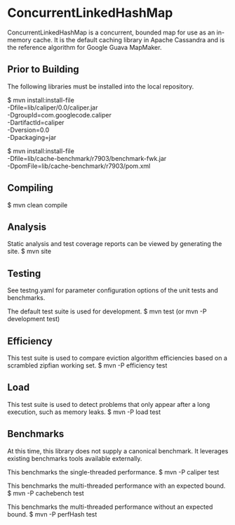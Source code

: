 ConcurrentLinkedHashMap
========================

ConcurrentLinkedHashMap is a concurrent, bounded map for use as an in-memory
cache. It is the default caching library in Apache Cassandra and is the
reference algorithm for Google Guava MapMaker.

Prior to Building
--------------------
The following libraries must be installed into the local repository. 

$ mvn install:install-file \
    -Dfile=lib/caliper/0.0/caliper.jar \
    -DgroupId=com.googlecode.caliper \
    -DartifactId=caliper \
    -Dversion=0.0 \
    -Dpackaging=jar

$ mvn install:install-file \
    -Dfile=lib/cache-benchmark/r7903/benchmark-fwk.jar \
    -DpomFile=lib/cache-benchmark/r7903/pom.xml

Compiling
--------------------
$ mvn clean compile

Analysis
--------------------
Static analysis and test coverage reports can be viewed by generating the site.
$ mvn site

Testing
--------------------
See testng.yaml for parameter configuration options of the unit tests and
benchmarks.

The default test suite is used for development.
$ mvn test (or mvn -P development test)

Efficiency
--------------------
This test suite is used to compare eviction algorithm efficiencies based on a
scrambled zipfian working set.
$ mvn -P efficiency test

Load
--------------------
This test suite is used to detect problems that only appear after a long
execution, such as memory leaks.
$ mvn -P load test

Benchmarks
--------------------
At this time, this library does not supply a canonical benchmark. It leverages
existing benchmarks tools available externally.

This benchmarks the single-threaded performance.
$ mvn -P caliper test

This benchmarks the multi-threaded performance with an expected bound.
$ mvn -P cachebench test

This benchmarks the multi-threaded performance without an expected bound.
$ mvn -P perfHash test
